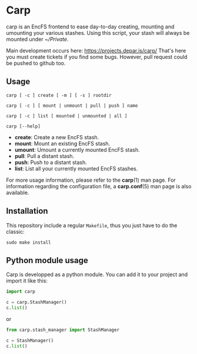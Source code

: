 # Carp

carp is an EncFS frontend to ease day-to-day creating, mounting and
umounting your various stashes. Using this script, your stash will
always be mounted under *~/Private*.

Main development occurs here: https://projects.depar.is/carp/ That's
here you must create tickets if you find some bugs. However, pull
request could be pushed to github too.

## Usage

    carp [ -c ] create [ -m ] [ -s ] rootdir

    carp [ -c ] [ mount | unmount | pull | push ] name

    carp [ -c ] list [ mounted | unmounted | all ]

    carp [--help]

- **create**: Create a new EncFS stash.
- **mount**: Mount an existing EncFS stash.
- **umount**: Umount a currently mounted EncFS stash.
- **pull**: Pull a distant stash.
- **push**: Push to a distant stash.
- **list**: List all your currently mounted EncFS stashes.

For more usage information, please refer to the **carp**(1) man
page. For information regarding the configuration file, a
**carp.conf**(5) man page is also available.

## Installation

This repository include a regular `Makefile`, thus you just have to do
the classic:

    sudo make install

## Python module usage

Carp is developped as a python module. You can add it to your project
and import it like this:

```python
import carp

c = carp.StashManager()
c.list()
```

or

```python
from carp.stash_manager import StashManager

c = StashManager()
c.list()
```
